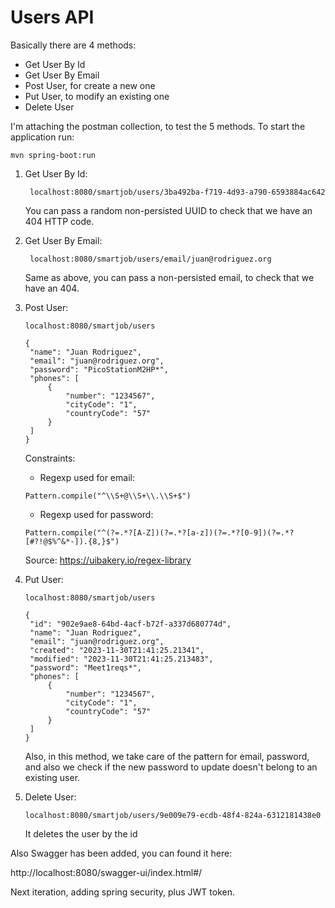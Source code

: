 # Users API
Basically there are 4 methods:
- Get User By Id
- Get User By Email
- Post User, for create a new one
- Put User, to modify an existing one
- Delete User

I'm attaching the postman collection, to test the 5 methods.
To start the application run:

    mvn spring-boot:run

1. Get User By Id:
   ```
    localhost:8080/smartjob/users/3ba492ba-f719-4d93-a790-6593884ac642
   ```

   You can pass a random non-persisted UUID to check that we have an 404 HTTP code.

2. Get User By Email:
   ```
    localhost:8080/smartjob/users/email/juan@rodriguez.org
   ```
    
    Same as above, you can pass a non-persisted email, to check that we have an 404.

3. Post User:
    
    ```
   localhost:8080/smartjob/users
   ```

   ```
   {
    "name": "Juan Rodriguez",
    "email": "juan@rodriguez.org",
    "password": "PicoStationM2HP*",
    "phones": [
        {
            "number": "1234567",
            "cityCode": "1",
            "countryCode": "57"
        }
    ]
   }
   ```

   Constraints:
   - Regexp used for email:
   ```
   Pattern.compile("^\\S+@\\S+\\.\\S+$")
   ```
   - Regexp used for password:
   ```
   Pattern.compile("^(?=.*?[A-Z])(?=.*?[a-z])(?=.*?[0-9])(?=.*?[#?!@$%^&*-]).{8,}$")
   ```

   Source: https://uibakery.io/regex-library

4. Put User:
   ```
   localhost:8080/smartjob/users
   ```

   ```
   {
    "id": "902e9ae8-64bd-4acf-b72f-a337d680774d",
    "name": "Juan Rodriguez",
    "email": "juan@rodriguez.org",
    "created": "2023-11-30T21:41:25.21341",
    "modified": "2023-11-30T21:41:25.213483",
    "password": "Meet1reqs*",
    "phones": [
        {
            "number": "1234567",
            "cityCode": "1",
            "countryCode": "57"
        }
    ]
   }
   ```
   
   Also, in this method, we take care of the pattern for email, password, and also we check if
   the new password to update doesn't belong to an existing user.
   
5. Delete User:
   ```
   localhost:8080/smartjob/users/9e009e79-ecdb-48f4-824a-6312181438e0
   ```
   It deletes the user by the id

Also Swagger has been added, you can found it here:

http://localhost:8080/swagger-ui/index.html#/

Next iteration, adding spring security, plus JWT token.